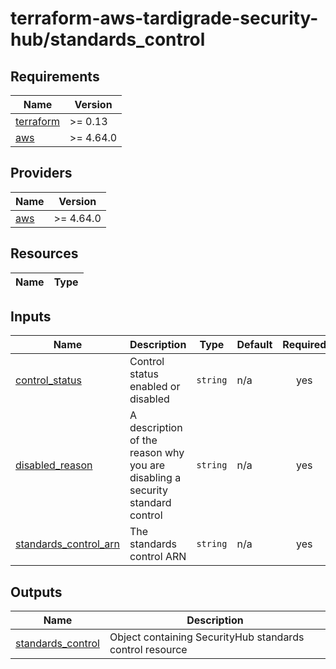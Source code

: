 # terraform-aws-tardigrade-security-hub/standards_control

<!-- BEGIN TFDOCS -->
## Requirements

| Name | Version |
|------|---------|
| <a name="requirement_terraform"></a> [terraform](#requirement\_terraform) | >= 0.13 |
| <a name="requirement_aws"></a> [aws](#requirement\_aws) | >= 4.64.0 |

## Providers

| Name | Version |
|------|---------|
| <a name="provider_aws"></a> [aws](#provider\_aws) | >= 4.64.0 |

## Resources

| Name | Type |
|------|------|

## Inputs

| Name | Description | Type | Default | Required |
|------|-------------|------|---------|:--------:|
| <a name="input_control_status"></a> [control\_status](#input\_control\_status) | Control status enabled or disabled | `string` | n/a | yes |
| <a name="input_disabled_reason"></a> [disabled\_reason](#input\_disabled\_reason) | A description of the reason why you are disabling a security standard control | `string` | n/a | yes |
| <a name="input_standards_control_arn"></a> [standards\_control\_arn](#input\_standards\_control\_arn) | The standards control ARN | `string` | n/a | yes |

## Outputs

| Name | Description |
|------|-------------|
| <a name="output_standards_control"></a> [standards\_control](#output\_standards\_control) | Object containing SecurityHub standards control resource |

<!-- END TFDOCS -->
